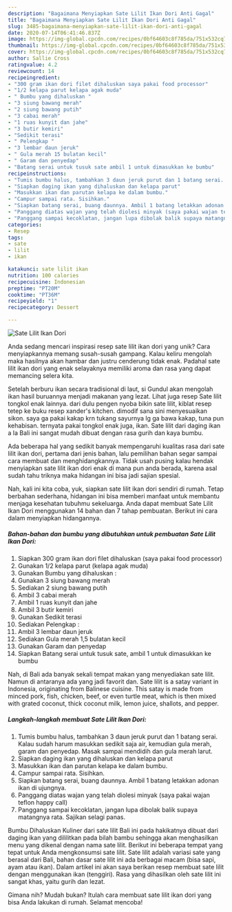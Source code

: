 ```yaml
---
description: "Bagaimana Menyiapkan Sate Lilit Ikan Dori Anti Gagal"
title: "Bagaimana Menyiapkan Sate Lilit Ikan Dori Anti Gagal"
slug: 3485-bagaimana-menyiapkan-sate-lilit-ikan-dori-anti-gagal
date: 2020-07-14T06:41:46.837Z
image: https://img-global.cpcdn.com/recipes/0bf64603c8f785da/751x532cq70/sate-lilit-ikan-dori-foto-resep-utama.jpg
thumbnail: https://img-global.cpcdn.com/recipes/0bf64603c8f785da/751x532cq70/sate-lilit-ikan-dori-foto-resep-utama.jpg
cover: https://img-global.cpcdn.com/recipes/0bf64603c8f785da/751x532cq70/sate-lilit-ikan-dori-foto-resep-utama.jpg
author: Sallie Cross
ratingvalue: 4.2
reviewcount: 14
recipeingredient:
- "300 gram ikan dori filet dihaluskan saya pakai food processor"
- "1/2 kelapa parut kelapa agak muda"
- " Bumbu yang dihaluskan "
- "3 siung bawang merah"
- "2 siung bawang putih"
- "3 cabai merah"
- "1 ruas kunyit dan jahe"
- "3 butir kemiri"
- "Sedikit terasi"
- " Pelengkap "
- "3 lembar daun jeruk"
- " Gula merah 15 bulatan kecil"
- " Garam dan penyedap"
- "Batang serai untuk tusuk sate ambil 1 untuk dimasukkan ke bumbu"
recipeinstructions:
- "Tumis bumbu halus, tambahkan 3 daun jeruk purut dan 1 batang serai. Kalau sudah harum masukkan sedikit saja air, kemudian gula merah, garam dan penyedap. Masak sampai mendidih dan gula merah larut."
- "Siapkan daging ikan yang dihaluskan dan kelapa parut"
- "Masukkan ikan dan parutan kelapa ke dalam bumbu."
- "Campur sampai rata. Sisihkan."
- "Siapkan batang serai, buang daunnya. Ambil 1 batang letakkan adonan ikan di ujungnya."
- "Panggang diatas wajan yang telah diolesi minyak (saya pakai wajan teflon happy call)"
- "Panggang sampai kecoklatan, jangan lupa dibolak balik supaya matangnya rata. Sajikan selagi panas."
categories:
- Resep
tags:
- sate
- lilit
- ikan

katakunci: sate lilit ikan 
nutrition: 100 calories
recipecuisine: Indonesian
preptime: "PT20M"
cooktime: "PT36M"
recipeyield: "1"
recipecategory: Dessert

---
```



![Sate Lilit Ikan Dori](https://img-global.cpcdn.com/recipes/0bf64603c8f785da/751x532cq70/sate-lilit-ikan-dori-foto-resep-utama.jpg)

Anda sedang mencari inspirasi resep sate lilit ikan dori yang unik? Cara menyiapkannya memang susah-susah gampang. Kalau keliru mengolah maka hasilnya akan hambar dan justru cenderung tidak enak. Padahal sate lilit ikan dori yang enak selayaknya memiliki aroma dan rasa yang dapat memancing selera kita.

Setelah berburu ikan secara tradisional di laut, si Gundul akan mengolah ikan hasil buruannya menjadi makanan yang lezat. Lihat juga resep Sate lilit tongkol enak lainnya. dari dulu pengen nyoba bikin sate lilit, kiblat resep tetep ke buku resep xander&#39;s kitchen. dimodif sana sini menyesuaikan sikon. saya ga pakai kakap krn tukang sayurnya lg ga bawa kakap, tuna pun kehabisan. ternyata pakai tongkol enak juga, ikan. Sate lilit dari daging ikan a la Bali ini sangat mudah dibuat dengan rasa gurih dan kaya bumbu.

Ada beberapa hal yang sedikit banyak mempengaruhi kualitas rasa dari sate lilit ikan dori, pertama dari jenis bahan, lalu pemilihan bahan segar sampai cara membuat dan menghidangkannya. Tidak usah pusing kalau hendak menyiapkan sate lilit ikan dori enak di mana pun anda berada, karena asal sudah tahu triknya maka hidangan ini bisa jadi sajian spesial.


Nah, kali ini kita coba, yuk, siapkan sate lilit ikan dori sendiri di rumah. Tetap berbahan sederhana, hidangan ini bisa memberi manfaat untuk membantu menjaga kesehatan tubuhmu sekeluarga. Anda dapat membuat Sate Lilit Ikan Dori menggunakan 14 bahan dan 7 tahap pembuatan. Berikut ini cara dalam menyiapkan hidangannya.

<!--inarticleads1-->

##### Bahan-bahan dan bumbu yang dibutuhkan untuk pembuatan Sate Lilit Ikan Dori:

1. Siapkan 300 gram ikan dori filet dihaluskan (saya pakai food processor)
1. Gunakan 1/2 kelapa parut (kelapa agak muda)
1. Gunakan  Bumbu yang dihaluskan :
1. Gunakan 3 siung bawang merah
1. Sediakan 2 siung bawang putih
1. Ambil 3 cabai merah
1. Ambil 1 ruas kunyit dan jahe
1. Ambil 3 butir kemiri
1. Gunakan Sedikit terasi
1. Sediakan  Pelengkap :
1. Ambil 3 lembar daun jeruk
1. Sediakan  Gula merah 1,5 bulatan kecil
1. Gunakan  Garam dan penyedap
1. Siapkan Batang serai untuk tusuk sate, ambil 1 untuk dimasukkan ke bumbu


Nah, di Bali ada banyak sekali tempat makan yang menyediakan sate lilit. Namun di antaranya ada yang jadi favorit dan. Sate lilit is a satay variant in Indonesia, originating from Balinese cuisine. This satay is made from minced pork, fish, chicken, beef, or even turtle meat, which is then mixed with grated coconut, thick coconut milk, lemon juice, shallots, and pepper. 

<!--inarticleads2-->

##### Langkah-langkah membuat Sate Lilit Ikan Dori:

1. Tumis bumbu halus, tambahkan 3 daun jeruk purut dan 1 batang serai. Kalau sudah harum masukkan sedikit saja air, kemudian gula merah, garam dan penyedap. Masak sampai mendidih dan gula merah larut.
1. Siapkan daging ikan yang dihaluskan dan kelapa parut
1. Masukkan ikan dan parutan kelapa ke dalam bumbu.
1. Campur sampai rata. Sisihkan.
1. Siapkan batang serai, buang daunnya. Ambil 1 batang letakkan adonan ikan di ujungnya.
1. Panggang diatas wajan yang telah diolesi minyak (saya pakai wajan teflon happy call)
1. Panggang sampai kecoklatan, jangan lupa dibolak balik supaya matangnya rata. Sajikan selagi panas.


Bumbu Dihaluskan  Kuliner dari sate lilit Bali ini pada hakikatnya dibuat dari daging ikan yang dililitkan pada bilah bambu sehingga akan menghasilkan menu yang dikenal dengan nama sate lilit. Berikut ini beberapa tempat yang tepat untuk Anda mengkonsumsi sate lilit. Sate lilit adalah variasi sate yang berasal dari Bali, bahan dasar sate lilit ini ada berbagai macam (bisa sapi, ayam atau ikan). Dalam artikel ini akan saya berikan resep membuat sate lilit dengan menggunakan ikan (tenggiri). Rasa yang dihasilkan oleh sate lilit ini sangat khas, yaitu gurih dan lezat. 

Gimana nih? Mudah bukan? Itulah cara membuat sate lilit ikan dori yang bisa Anda lakukan di rumah. Selamat mencoba!
